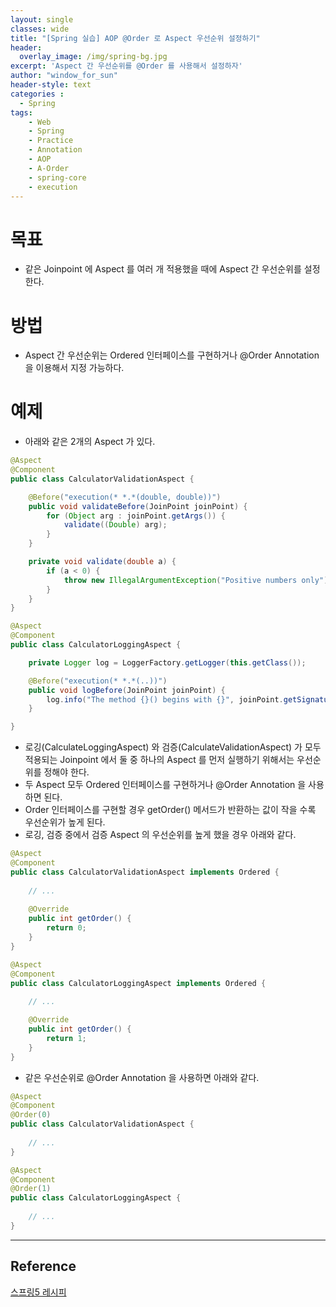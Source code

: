 ```yaml
--- 
layout: single
classes: wide
title: "[Spring 실습] AOP @Order 로 Aspect 우선순위 설정하기"
header:
  overlay_image: /img/spring-bg.jpg
excerpt: 'Aspect 간 우선순위를 @Order 를 사용해서 설정하자'
author: "window_for_sun"
header-style: text
categories :
  - Spring
tags:
    - Web
    - Spring
    - Practice
    - Annotation
    - AOP
    - A-Order
    - spring-core
    - execution
---  
```


# 목표
- 같은 Joinpoint 에 Aspect 를 여러 개 적용했을 때에 Aspect 간 우선순위를 설정한다.

# 방법
- Aspect 간 우선순위는 Ordered 인터페이스를 구현하거나 @Order Annotation 을 이용해서 지정 가능하다.

# 예제
- 아래와 같은 2개의 Aspect 가 있다.

```java
@Aspect
@Component
public class CalculatorValidationAspect {

    @Before("execution(* *.*(double, double))")
    public void validateBefore(JoinPoint joinPoint) {
        for (Object arg : joinPoint.getArgs()) {
            validate((Double) arg);
        }
    }

    private void validate(double a) {
        if (a < 0) {
            throw new IllegalArgumentException("Positive numbers only");
        }
    }
}

@Aspect
@Component
public class CalculatorLoggingAspect {

    private Logger log = LoggerFactory.getLogger(this.getClass());

    @Before("execution(* *.*(..))")
    public void logBefore(JoinPoint joinPoint) {
        log.info("The method {}() begins with {}", joinPoint.getSignature().getName() ,Arrays.toString(joinPoint.getArgs()));
    }

}
```  

- 로깅(CalculateLoggingAspect) 와 검증(CalculateValidationAspect) 가 모두 적용되는 Joinpoint 에서 둘 중 하나의 Aspect 를 먼저 실행하기 위해서는 우선순위를 정해야 한다.
- 두 Aspect 모두 Ordered 인터페이스를 구현하거나 @Order Annotation 을 사용하면 된다.
- Order 인터페이스를 구현할 경우 getOrder() 메서드가 반환하는 값이 작을 수록 우선순위가 높게 된다.
- 로깅, 검증 중에서 검증 Aspect 의 우선순위를 높게 했을 경우 아래와 같다.

```java
@Aspect
@Component
public class CalculatorValidationAspect implements Ordered {
	
	// ...
	
	@Override
    public int getOrder() {
        return 0;
    }
}

@Aspect
@Component
public class CalculatorLoggingAspect implements Ordered {
	
	// ...

	@Override
    public int getOrder() {
        return 1;
    }
}
```  

- 같은 우선순위로 @Order Annotation 을 사용하면 아래와 같다.

```java
@Aspect
@Component
@Order(0)
public class CalculatorValidationAspect {
	
	// ...	
}

@Aspect
@Component
@Order(1)
public class CalculatorLoggingAspect {
	
	// ...
}
```  

---
## Reference
[스프링5 레시피](https://book.naver.com/bookdb/book_detail.nhn?bid=13911953)  
